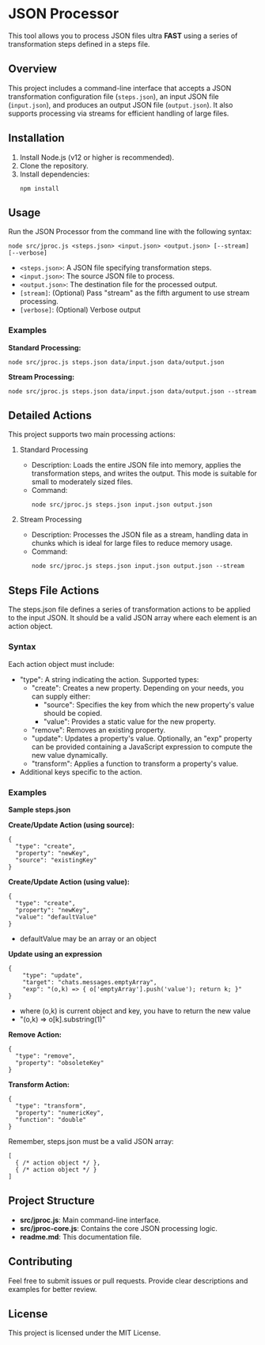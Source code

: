 # JSON Processor

This tool allows you to process JSON files ultra **FAST** using a series of transformation steps defined in a steps file.

## Overview

This project includes a command-line interface that accepts a JSON transformation configuration file (`steps.json`), an input JSON file (`input.json`), and produces an output JSON file (`output.json`). It also supports processing via streams for efficient handling of large files.

## Installation

1. Install Node.js (v12 or higher is recommended).
2. Clone the repository.
3. Install dependencies:
   ```
   npm install
   ```

## Usage

Run the JSON Processor from the command line with the following syntax:
```
node src/jproc.js <steps.json> <input.json> <output.json> [--stream]  [--verbose]
```

- `<steps.json>`: A JSON file specifying transformation steps.
- `<input.json>`: The source JSON file to process.
- `<output.json>`: The destination file for the processed output.
- `[stream]`: (Optional) Pass "stream" as the fifth argument to use stream
 processing.
- `[verbose]`: (Optional) Verbose output

### Examples

**Standard Processing:**
```
node src/jproc.js steps.json data/input.json data/output.json
```

**Stream Processing:**
```
node src/jproc.js steps.json data/input.json data/output.json --stream
```

## Detailed Actions

This project supports two main processing actions:

1. Standard Processing  
   - Description: Loads the entire JSON file into memory, applies the transformation steps, and writes the output. This mode is suitable for small to moderately sized files.  
   - Command:  
     ```
     node src/jproc.js steps.json input.json output.json
     ```

2. Stream Processing  
   - Description: Processes the JSON file as a stream, handling data in chunks which is ideal for large files to reduce memory usage.  
   - Command:  
     ```
     node src/jproc.js steps.json input.json output.json --stream
     ```

## Steps File Actions

The steps.json file defines a series of transformation actions to be applied to the input JSON. It should be a valid JSON array where each element is an action object.

### Syntax

Each action object must include:
- "type": A string indicating the action. Supported types:
  - "create": Creates a new property. Depending on your needs, you can supply either:
      - "source": Specifies the key from which the new property's value should be copied.
      - "value": Provides a static value for the new property.
  - "remove": Removes an existing property.
  - "update": Updates a property's value. Optionally, an "exp" property can be provided containing a JavaScript expression to compute the new value dynamically.
  - "transform": Applies a function to transform a property's value.
- Additional keys specific to the action.

### Examples

**Sample steps.json**



**Create/Update Action (using source):**
```
{
  "type": "create",
  "property": "newKey",
  "source": "existingKey"
}
```

**Create/Update Action (using value):**
```
{
  "type": "create",
  "property": "newKey",
  "value": "defaultValue"
}
```
- defaultValue may be an array or an object

**Update using an expression**

```
{
    "type": "update",
    "target": "chats.messages.emptyArray",
    "exp": "(o,k) => { o['emptyArray'].push('value'); return k; }"  
}
```

- where (o,k) is current object and key, you have to return the new value
- "(o,k) => o[k].substring(1)"


**Remove Action:**
```
{
  "type": "remove",
  "property": "obsoleteKey"
}
```

**Transform Action:**
```
{
  "type": "transform",
  "property": "numericKey",
  "function": "double"
}
```

Remember, steps.json must be a valid JSON array:
```
[
  { /* action object */ },
  { /* action object */ }
]
```

## Project Structure

- **src/jproc.js**: Main command-line interface.
- **src/jproc-core.js**: Contains the core JSON processing logic.
- **readme.md**: This documentation file.

## Contributing

Feel free to submit issues or pull requests. Provide clear descriptions and examples for better review.

## License

This project is licensed under the MIT License.
